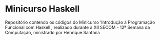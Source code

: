 # Minicurso Haskell
Repositório contendo os códigos do Minicurso 'Introdução à Programação Funcional com Haskell', realizado durante a XII SECOM - 12ª Semana da Computação, ministrado por Henrique Santana
